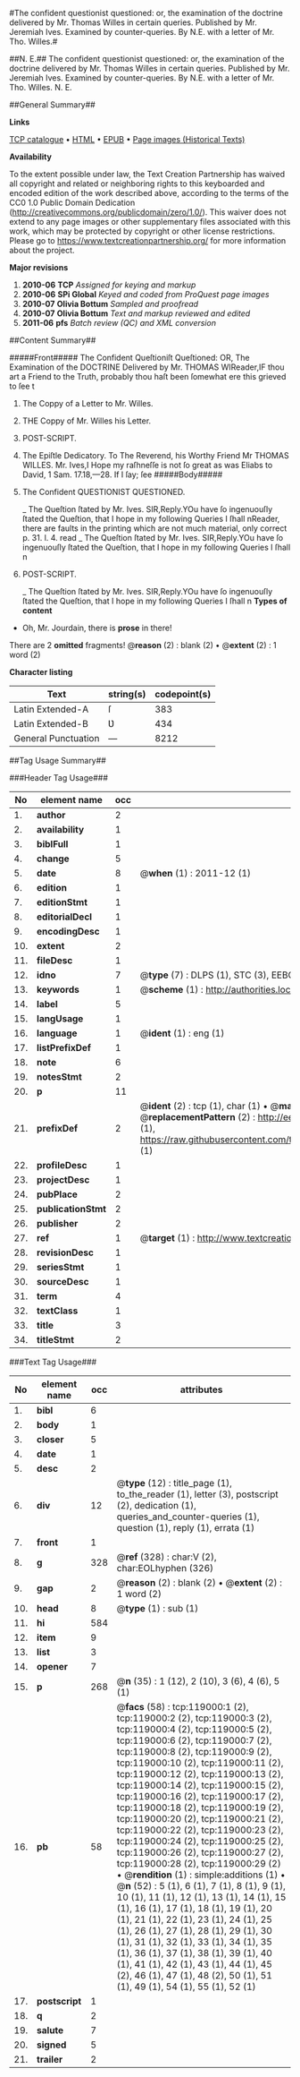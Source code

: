 #The confident questionist questioned: or, the examination of the doctrine delivered by Mr. Thomas Willes in certain queries. Published by Mr. Jeremiah Ives. Examined by counter-queries. By N.E. with a letter of Mr. Tho. Willes.#

##N. E.##
The confident questionist questioned: or, the examination of the doctrine delivered by Mr. Thomas Willes in certain queries. Published by Mr. Jeremiah Ives. Examined by counter-queries. By N.E. with a letter of Mr. Tho. Willes.
N. E.

##General Summary##

**Links**

[TCP catalogue](http://www.ota.ox.ac.uk/tcp/)  • 
[HTML](http://tei.it.ox.ac.uk/tcp/Texts-HTML/free/A83/A83012.html)  • 
[EPUB](http://tei.it.ox.ac.uk/tcp/Texts-EPUB/free/A83/A83012.epub) • 
[Page images (Historical Texts)](https://historicaltexts.jisc.ac.uk/eebo-99866716e)

**Availability**

To the extent possible under law, the Text Creation Partnership has waived all copyright and related or neighboring rights to this keyboarded and encoded edition of the work described above, according to the terms of the CC0 1.0 Public Domain Dedication (http://creativecommons.org/publicdomain/zero/1.0/). This waiver does not extend to any page images or other supplementary files associated with this work, which may be protected by copyright or other license restrictions. Please go to https://www.textcreationpartnership.org/ for more information about the project.

**Major revisions**

1. __2010-06__ __TCP__ *Assigned for keying and markup*
1. __2010-06__ __SPi Global__ *Keyed and coded from ProQuest page images*
1. __2010-07__ __Olivia Bottum__ *Sampled and proofread*
1. __2010-07__ __Olivia Bottum__ *Text and markup reviewed and edited*
1. __2011-06__ __pfs__ *Batch review (QC) and XML conversion*

##Content Summary##

#####Front#####
The Confident Queſtioniſt Queſtioned: OR, The Examination of the DOCTRINE Delivered by Mr. THOMAS WIReader,IF thou art a Friend to the Truth, probably thou haſt been ſomewhat ere this grieved to ſee t
1. The Coppy of a Letter to Mr. Willes.

1. THE Coppy of Mr. Willes his Letter.

1. POST-SCRIPT.

1. The Epiſtle Dedicatory. To The Reverend, his Worthy Friend Mr THOMAS WILLES.
Mr. Ives,I Hope my raſhneſſe is not ſo great as was Eliabs to David, 1 Sam. 17.18,—28. If I ſay; ſee
#####Body#####

1. The Confident QUESTIONIST QUESTIONED.

    _ The Queſtion ſtated by Mr. Ives.
SIR,Reply.YOu have ſo ingenuouſly ſtated the Queſtion, that I hope in my following Queries I ſhall nReader, there are faults in the printing which are not much material, only correct p. 31. l. 4. read
    _ The Queſtion ſtated by Mr. Ives.
SIR,Reply.YOu have ſo ingenuouſly ſtated the Queſtion, that I hope in my following Queries I ſhall n
1. POST-SCRIPT.

    _ The Queſtion ſtated by Mr. Ives.
SIR,Reply.YOu have ſo ingenuouſly ſtated the Queſtion, that I hope in my following Queries I ſhall n
**Types of content**

  * Oh, Mr. Jourdain, there is **prose** in there!

There are 2 **omitted** fragments! 
 @__reason__ (2) : blank (2)  •  @__extent__ (2) : 1 word (2)

**Character listing**


|Text|string(s)|codepoint(s)|
|---|---|---|
|Latin Extended-A|ſ|383|
|Latin Extended-B|Ʋ|434|
|General Punctuation|—|8212|

##Tag Usage Summary##

###Header Tag Usage###

|No|element name|occ|attributes|
|---|---|---|---|
|1.|__author__|2||
|2.|__availability__|1||
|3.|__biblFull__|1||
|4.|__change__|5||
|5.|__date__|8| @__when__ (1) : 2011-12 (1)|
|6.|__edition__|1||
|7.|__editionStmt__|1||
|8.|__editorialDecl__|1||
|9.|__encodingDesc__|1||
|10.|__extent__|2||
|11.|__fileDesc__|1||
|12.|__idno__|7| @__type__ (7) : DLPS (1), STC (3), EEBO-CITATION (1), PROQUEST (1), VID (1)|
|13.|__keywords__|1| @__scheme__ (1) : http://authorities.loc.gov/ (1)|
|14.|__label__|5||
|15.|__langUsage__|1||
|16.|__language__|1| @__ident__ (1) : eng (1)|
|17.|__listPrefixDef__|1||
|18.|__note__|6||
|19.|__notesStmt__|2||
|20.|__p__|11||
|21.|__prefixDef__|2| @__ident__ (2) : tcp (1), char (1)  •  @__matchPattern__ (2) : ([0-9\-]+):([0-9IVX]+) (1), (.+) (1)  •  @__replacementPattern__ (2) : http://eebo.chadwyck.com/downloadtiff?vid=$1&page=$2 (1), https://raw.githubusercontent.com/textcreationpartnership/Texts/master/tcpchars.xml#$1 (1)|
|22.|__profileDesc__|1||
|23.|__projectDesc__|1||
|24.|__pubPlace__|2||
|25.|__publicationStmt__|2||
|26.|__publisher__|2||
|27.|__ref__|1| @__target__ (1) : http://www.textcreationpartnership.org/docs/. (1)|
|28.|__revisionDesc__|1||
|29.|__seriesStmt__|1||
|30.|__sourceDesc__|1||
|31.|__term__|4||
|32.|__textClass__|1||
|33.|__title__|3||
|34.|__titleStmt__|2||


###Text Tag Usage###

|No|element name|occ|attributes|
|---|---|---|---|
|1.|__bibl__|6||
|2.|__body__|1||
|3.|__closer__|5||
|4.|__date__|1||
|5.|__desc__|2||
|6.|__div__|12| @__type__ (12) : title_page (1), to_the_reader (1), letter (3), postscript (2), dedication (1), queries_and_counter-queries (1), question (1), reply (1), errata (1)|
|7.|__front__|1||
|8.|__g__|328| @__ref__ (328) : char:V (2), char:EOLhyphen (326)|
|9.|__gap__|2| @__reason__ (2) : blank (2)  •  @__extent__ (2) : 1 word (2)|
|10.|__head__|8| @__type__ (1) : sub (1)|
|11.|__hi__|584||
|12.|__item__|9||
|13.|__list__|3||
|14.|__opener__|7||
|15.|__p__|268| @__n__ (35) : 1 (12), 2 (10), 3 (6), 4 (6), 5 (1)|
|16.|__pb__|58| @__facs__ (58) : tcp:119000:1 (2), tcp:119000:2 (2), tcp:119000:3 (2), tcp:119000:4 (2), tcp:119000:5 (2), tcp:119000:6 (2), tcp:119000:7 (2), tcp:119000:8 (2), tcp:119000:9 (2), tcp:119000:10 (2), tcp:119000:11 (2), tcp:119000:12 (2), tcp:119000:13 (2), tcp:119000:14 (2), tcp:119000:15 (2), tcp:119000:16 (2), tcp:119000:17 (2), tcp:119000:18 (2), tcp:119000:19 (2), tcp:119000:20 (2), tcp:119000:21 (2), tcp:119000:22 (2), tcp:119000:23 (2), tcp:119000:24 (2), tcp:119000:25 (2), tcp:119000:26 (2), tcp:119000:27 (2), tcp:119000:28 (2), tcp:119000:29 (2)  •  @__rendition__ (1) : simple:additions (1)  •  @__n__ (52) : 5 (1), 6 (1), 7 (1), 8 (1), 9 (1), 10 (1), 11 (1), 12 (1), 13 (1), 14 (1), 15 (1), 16 (1), 17 (1), 18 (1), 19 (1), 20 (1), 21 (1), 22 (1), 23 (1), 24 (1), 25 (1), 26 (1), 27 (1), 28 (1), 29 (1), 30 (1), 31 (1), 32 (1), 33 (1), 34 (1), 35 (1), 36 (1), 37 (1), 38 (1), 39 (1), 40 (1), 41 (1), 42 (1), 43 (1), 44 (1), 45 (2), 46 (1), 47 (1), 48 (2), 50 (1), 51 (1), 49 (1), 54 (1), 55 (1), 52 (1)|
|17.|__postscript__|1||
|18.|__q__|2||
|19.|__salute__|7||
|20.|__signed__|5||
|21.|__trailer__|2||

